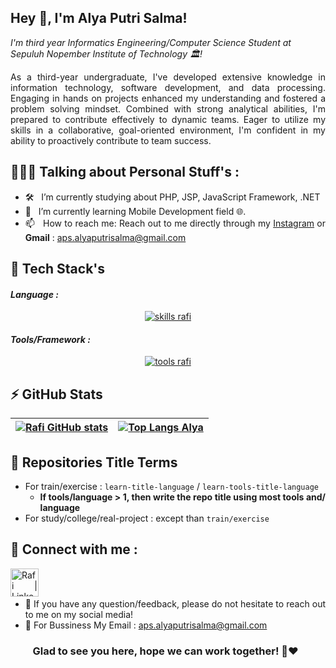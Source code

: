 ## Hey 👋, I'm Alya Putri Salma!
  
*I'm third year Informatics Engineering/Computer Science Student at Sepuluh Nopember Institute of Technology 🏛️!*

<div align=justify>
As a third-year undergraduate, I've developed extensive knowledge in information technology, software development, and data processing. Engaging in hands on projects enhanced my understanding and fostered a problem solving mindset. Combined with strong analytical abilities, I'm prepared to contribute effectively to dynamic teams. Eager to utilize my skills in a collaborative, goal-oriented environment, I'm confident in my ability to proactively contribute to team success.

## 👱🏻‍♂️ Talking about Personal Stuff's :
- 🛠 &nbsp; I’m currently studying about PHP, JSP, JavaScript Framework, .NET
- 🚀 &nbsp; I’m currently learning Mobile Development field 🌐.
- 📫 &nbsp; How to reach me: Reach out to me directly through my [Instagram](https://instagram.com/aalyaputri) or **Gmail** : aps.alyaputrisalma@gmail.com

## 🔨 Tech Stack's

<h4><i>Language :</i></h4>
<p align="center">
  <a href="https://skillicons.dev">
    <img src="https://skillicons.dev/icons?i=html,css,js,c,cpp,java,py,r" alt="skills rafi"/>
  </a>
</p>

<h4><i>Tools/Framework :</i></h4>
<p align="center">
  <a href="https://skillicons.dev">
    <img src="https://skillicons.dev/icons?i=git,postgres,docker,jest,linux,nodejs,matlab,powershell" alt="tools rafi"/>
  </a>
</p>

## ⚡ GitHub Stats

| [![Rafi GitHub stats](https://github-readme-stats.vercel.app/api?username=alyakps)](https://github.com/anuraghazra/github-readme-stats) | [![Top Langs Alya](https://github-readme-stats.vercel.app/api/top-langs/?username=alyakps&layout=compact&)](https://github.com/anuraghazra/github-readme-stats) |
|---|---|

## 📃 Repositories Title Terms

- For train/exercise : `learn-title-language` / `learn-tools-title-language`
  - **If tools/language > 1, then write the repo title using most tools and/ language**
- For study/college/real-project : except than `train/exercise`

## 🤝 Connect with me :

<a href="https://www.linkedin.com/in/alyaputrisalma/"><img align="left" src="https://user-images.githubusercontent.com/91828276/209475797-23ec9742-321e-41cb-b067-483fc982ffa5.svg" alt="Rafi | LinkedIn" width="45px" style="margin-right: 10px;" /></a> 
</br>
</br>
- 💬 If you have any question/feedback, please do not hesitate to reach out to me on my social media!
- 📩 For Bussiness My Email : aps.alyaputrisalma@gmail.com

<div align="center">

### Glad to see you here, hope we can work together!  🙌❤️ &nbsp; 

</div>
